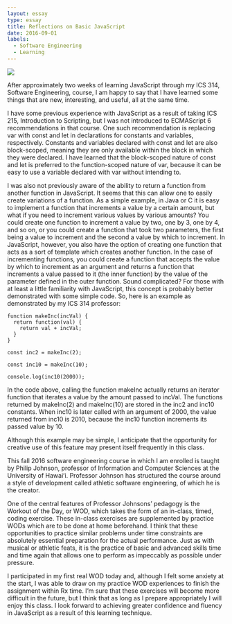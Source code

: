 ```yaml
---
layout: essay
type: essay
title: Reflections on Basic JavaScript
date: 2016-09-01
labels:
  - Software Engineering
  - Learning
---
```


<img class="ui tiny left circular floated image" src="https://upload.wikimedia.org/wikipedia/commons/7/73/Javascript-736400_960_720.png">

After approximately two weeks of learning JavaScript through my ICS 314, Software Engineering, course, I am happy to say that I have learned some things that are new, interesting, and useful, all at the same time.

I have some previous experience with JavaScript as a result of taking ICS 215, Introduction to Scripting, but I was not introduced to ECMAScript 6 recommendations in that course. One such recommendation is replacing var with const and let in declarations for constants and variables, respectively. Constants and variables declared with const and let are also block-scoped, meaning they are only available within the block in which they were declared. I have learned that the block-scoped nature of const and let is preferred to the function-scoped nature of var, because it can be easy to use a variable declared with var without intending to.

I was also not previously aware of the ability to return a function from another function in JavaScript. It seems that this can allow one to easily create variations of a function. As a simple example, in Java or C it is easy to implement a function that increments a value by a certain amount, but what if you need to increment various values by various amounts? 
You could create one function to increment a value by two, one by 3, one by 4, and so on, or you could create a function that took two parameters, the first being a value to increment and the second a value by which to increment. In JavaScript, however, you also have the option of creating one function that acts as a sort of template which creates another function. In the case of incrementing functions, you could create a function that accepts the value by which to increment as an argument and returns a function that increments a value passed to it (the inner function) by the value of the parameter defined in the outer function. 
Sound complicated? For those with at least a little familiarity with JavaScript, this concept is probably better demonstrated with some simple code. So, here is an example as demonstrated by my ICS 314 professor:

```
function makeInc(incVal) {
  return function(val) {
    return val + incVal;
  }
}

const inc2 = makeInc(2);

const inc10 = makeInc(10);

console.log(inc10(2000));
```

In the code above, calling the function makeInc actually returns an iterator function that iterates a value by the amount passed to incVal. The functions returned by makeInc(2) and makeInc(10) are stored in the inc2 and inc10 constants. When inc10 is later called with an argument of 2000, the value returned from inc10 is 2010, because the inc10 function increments its passed value by 10.

Although this example may be simple, I anticipate that the opportunity for creative use of this feature may present itself frequently in this class.

This fall 2016 software engineering course in which I am enrolled is taught by Philip Johnson, professor of Information and Computer Sciences at the University of Hawaiʻi. Professor Johnson has structured the course around a style of development called athletic software engineering, of which he is the creator.

One of the central features of Professor Johnsons’ pedagogy is the Workout of the Day, or WOD, which takes the form of an in-class, timed, coding exercise. These in-class exercises are supplemented by practice WODs which are to be done at home beforehand. I think that these opportunities to practice similar problems under time constraints are absolutely essential preparation for the actual performance. Just as with musical or athletic feats, it is the practice of basic and advanced skills time and time again that allows one to perform as impeccably as possible under pressure.

I participated in my first real WOD today and, although I felt some anxiety at the start, I was able to draw on my practice WOD experiences to finish the assignment within Rx time. I’m sure that these exercises will become more difficult in the future, but I think that as long as I prepare appropriately I will enjoy this class. I look forward to achieving greater confidence and fluency in JavaScript as a result of this learning technique.

